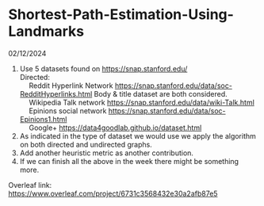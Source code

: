 # Shortest-Path-Estimation-Using-Landmarks

02/12/2024 
1. Use 5 datasets found on https://snap.stanford.edu/
<br /> Directed:
<br /> &emsp; Reddit Hyperlink Network https://snap.stanford.edu/data/soc-RedditHyperlinks.html Body & title dataset are both considered.
<br /> &emsp; Wikipedia Talk network https://snap.stanford.edu/data/wiki-Talk.html
<br /> &emsp; Epinions social network https://snap.stanford.edu/data/soc-Epinions1.html
<br /> &emsp; Google+ https://data4goodlab.github.io/dataset.html
3. As indicated in the type of dataset we would use we apply the algorithm on both directed and undirected graphs.
4. Add another heuristic metric as another contribution.
5. If we can finish all the above in the week there might be something more.

Overleaf link: https://www.overleaf.com/project/6731c3568432e30a2afb87e5
